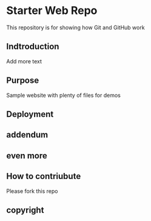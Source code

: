 # Starter Web Repo
This repository is for showing how Git and GitHub work

## Indtroduction

Add more text

## Purpose

Sample website with plenty of files for demos

## Deployment

## addendum

## even more

## How to contriubute

Please fork this repo

## copyright
